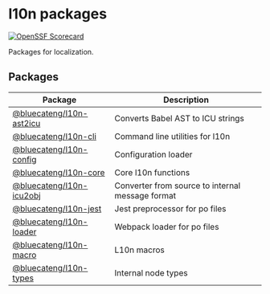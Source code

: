 # l10n packages

[![OpenSSF Scorecard](https://api.securityscorecards.dev/projects/github.com/bluecatengineering/l10n-packages/badge)](https://api.securityscorecards.dev/projects/github.com/bluecatengineering/l10n-packages)

Packages for localization.

## Packages

| Package                                      | Description                                      |
| -------------------------------------------- | ------------------------------------------------ |
| [@bluecateng/l10n-ast2icu](packages/ast2icu) | Converts Babel AST to ICU strings                |
| [@bluecateng/l10n-cli](packages/cli)         | Command line utilities for l10n                  |
| [@bluecateng/l10n-config](packages/config)   | Configuration loader                             |
| [@bluecateng/l10n-core](packages/core)       | Core l10n functions                              |
| [@bluecateng/l10n-icu2obj](packages/icu2obj) | Converter from source to internal message format |
| [@bluecateng/l10n-jest](packages/jest)       | Jest preprocessor for po files                   |
| [@bluecateng/l10n-loader](packages/loader)   | Webpack loader for po files                      |
| [@bluecateng/l10n-macro](packages/macro)     | L10n macros                                      |
| [@bluecateng/l10n-types](packages/types)     | Internal node types                              |
